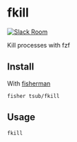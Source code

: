 # fkill

[![Slack Room][slack-badge]][slack-link]

Kill processes with fzf

## Install

With [fisherman]

```
fisher tsub/fkill
```

## Usage

```fish
fkill
```

[slack-link]: https://fisherman-wharf.herokuapp.com
[slack-badge]: https://fisherman-wharf.herokuapp.com/badge.svg
[fisherman]: https://github.com/fisherman/fisherman
